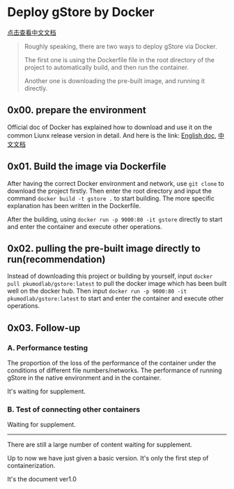 # Deploy gStore by Docker

[点击查看中文文档](DOCKER_DEPLOY_CN.md)

>Roughly speaking, there are two ways to deploy gStore via Docker.
>
>The first one is using the Dockerfile file in the root directory of the project to automatically build, and then run the container.
>
>Another one is downloading the pre-built image, and running it directly.

## 0x00. prepare the environment

Official doc of Docker has explained how to download and use it on the common Liunx release version in detail. And here is the link: [English doc](https://docs.docker.com/install/linux/docker-ce/ubuntu/), [中文文档](https://docs.docker-cn.com/engine/installation/linux/docker-ce/centos/#%E5%85%88%E5%86%B3%E6%9D%A1%E4%BB%B6)

## 0x01. Build the image via Dockerfile

After having the correct Docker environment and network, use `git clone` to download the project firstly. Then enter the root directory and input the command `docker build -t gstore .` to start building. The more specific explanation has been written in the Dockerfile.

After the building, using `docker run -p 9000:80 -it gstore` directly to start and enter the container and execute other operations. 

## 0x02. pulling the pre-built image directly to run(recommendation)

Instead of downloading this project or building by yourself, input `docker pull pkumodlab/gstore:latest` to pull the docker image which has been built well on the docker hub. Then input `docker run -p 9000:80 -it pkumodlab/gstore:latest` to start and enter the container and execute other operations. 

## 0x03. Follow-up

### A. Performance testing

The proportion of the loss of the performance of the container under the conditions of different file numbers/networks. The performance of running gStore in the native environment and in the container.

It's waiting for supplement.

### B. Test of connecting other containers

Waiting for supplement.

---

There are still a large number of content waiting for supplement.

Up to now we have just given a basic version. It's only the first step of containerization.

It's the document ver1.0

